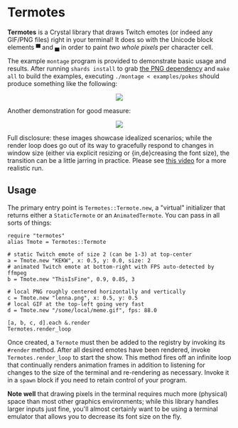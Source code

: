 # Termotes

**Termotes** is a Crystal library that draws Twitch emotes (or indeed any GIF/PNG files) right in your terminal! It does so with the Unicode block elements ▀ and ▄ in order to paint *two whole pixels* per character cell.

The example `montage` program is provided to demonstrate basic usage and results. After running `shards install` to grab [the PNG dependency](https://github.com/stumpycr/stumpy_png) and `make all` to build the examples, executing `./montage < examples/pokes` should produce something like the following:

<p align="center"><img src="https://i.imgur.com/kQiWP08.gif" /></p>

Another demonstration for good measure:

<p align="center"><img src="https://i.imgur.com/OZLBtvH.gif" /></p>

Full disclosure: these images showcase idealized scenarios; while the render loop does go out of its way to gracefully respond to changes in window size (either via explicit resizing or {in,de}creasing the font size), the transition can be a little jarring in practice. Please see [this video](https://collidedscope.github.io/termotes/demo.mp4) for a more realistic run.

## Usage

The primary entry point is `Termotes::Termote.new`, a "virtual" initializer that returns either a `StaticTermote` or an `AnimatedTermote`. You can pass in all sorts of things:

```crystal
require "termotes"
alias Tmote = Termotes::Termote

# static Twitch emote of size 2 (can be 1-3) at top-center
a = Tmote.new "KEKW", x: 0.5, y: 0.0, size: 2
# animated Twitch emote at bottom-right with FPS auto-detected by ffmpeg
b = Tmote.new "ThisIsFine", 0.9, 0.85, 3

# local PNG roughly centered horizontally and vertically
c = Tmote.new "lenna.png", x: 0.5, y: 0.5
# local GIF at the top-left going very fast
d = Tmote.new "/some/local/meme.gif", fps: 88.0

[a, b, c, d].each &.render
Termotes.render_loop
```

Once created, a `Termote` must then be added to the registry by invoking its `#render` method. After all desired emotes have been rendered, invoke `Termotes.render_loop` to start the show. This method fires off an infinite loop that continually renders animation frames in addition to listening for changes to the size of the terminal and re-rendering as necessary. Invoke it in a `spawn` block if you need to retain control of your program.

**Note well** that drawing pixels in the terminal requires much more (physical) space than most other graphics environments; while this library handles larger inputs just fine, you'll almost certainly want to be using a terminal emulator that allows you to decrease its font size on the fly.
